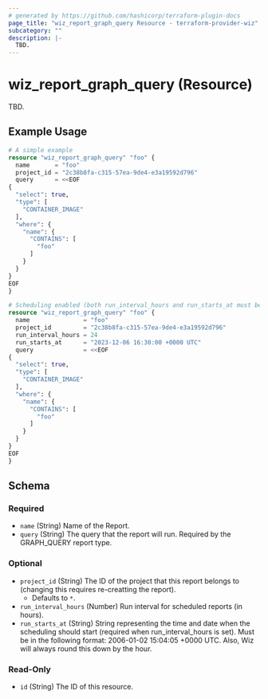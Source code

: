 ```yaml
---
# generated by https://github.com/hashicorp/terraform-plugin-docs
page_title: "wiz_report_graph_query Resource - terraform-provider-wiz"
subcategory: ""
description: |-
  TBD.
---
```


# wiz_report_graph_query (Resource)

TBD.

## Example Usage

```terraform
# A simple example
resource "wiz_report_graph_query" "foo" {
  name       = "foo"
  project_id = "2c38b8fa-c315-57ea-9de4-e3a19592d796"
  query      = <<EOF
{
  "select": true,
  "type": [
    "CONTAINER_IMAGE"
  ],
  "where": {
    "name": {
      "CONTAINS": [
        "foo"
      ]
    }
  }
}
EOF
}

# Scheduling enabled (both run_interval_hours and run_starts_at must be set)
resource "wiz_report_graph_query" "foo" {
  name               = "foo"
  project_id         = "2c38b8fa-c315-57ea-9de4-e3a19592d796"
  run_interval_hours = 24
  run_starts_at      = "2023-12-06 16:30:00 +0000 UTC"
  query              = <<EOF
{
  "select": true,
  "type": [
    "CONTAINER_IMAGE"
  ],
  "where": {
    "name": {
      "CONTAINS": [
        "foo"
      ]
    }
  }
}
EOF
}
```

<!-- schema generated by tfplugindocs -->
## Schema

### Required

- `name` (String) Name of the Report.
- `query` (String) The query that the report will run. Required by the GRAPH_QUERY report type.

### Optional

- `project_id` (String) The ID of the project that this report belongs to (changing this requires re-creatting the report).
    - Defaults to `*`.
- `run_interval_hours` (Number) Run interval for scheduled reports (in hours).
- `run_starts_at` (String) String representing the time and date when the scheduling should start (required when run_interval_hours is set). Must be in the following format: 2006-01-02 15:04:05 +0000 UTC. Also, Wiz will always round this down by the hour.

### Read-Only

- `id` (String) The ID of this resource.
